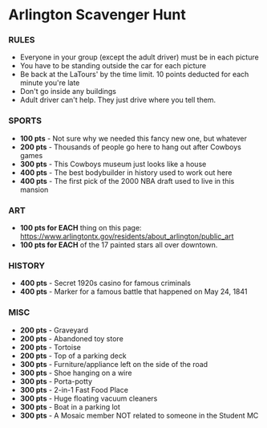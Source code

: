 # Arlington Scavenger Hunt

### RULES ###

* Everyone in your group (except the adult driver) must be in each picture
* You have to be standing outside the car for each picture
* Be back at the LaTours' by the time limit. 10 points deducted for each minute you're late
* Don't go inside any buildings
* Adult driver can't help. They just drive where you tell them.


### SPORTS ###
* **100 pts** - Not sure why we needed this fancy new one, but whatever
* **200 pts** - Thousands of people go here to hang out after Cowboys games
* **300 pts** - This Cowboys museum just looks like a house
* **400 pts** - The best bodybuilder in history used to work out here
* **400 pts** - The first pick of the 2000 NBA draft used to live in this mansion



### ART ###
* **100 pts for EACH** thing on this page: https://www.arlingtontx.gov/residents/about_arlington/public_art
* **100 pts for EACH** of the 17 painted stars all over downtown.


### HISTORY ###
* **400 pts** - Secret 1920s casino for famous criminals
* **400 pts** - Marker for a famous battle that happened on May 24, 1841


### MISC ###
* **200 pts** - Graveyard
* **200 pts** - Abandoned toy store
* **200 pts** - Tortoise
* **200 pts** - Top of a parking deck
* **300 pts** - Furniture/appliance left on the side of the road
* **300 pts** - Shoe hanging on a wire
* **300 pts** - Porta-potty
* **300 pts** - 2-in-1 Fast Food Place
* **300 pts** - Huge floating vacuum cleaners
* **300 pts** - Boat in a parking lot
* **300 pts** - A Mosaic member NOT related to someone in the Student MC
